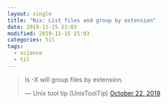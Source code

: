 ```yaml
---
layout: single
title: "Nix: List files and group by extension"
date: 2019-11-15 21:03
modified: 2019-11-15 21:03
categories: til
tags:
  - science
  - til
---
```


<blockquote class="twitter-tweet">
<p lang="en" dir="ltr">ls -X will group files by extension.</p>
&mdash; Unix tool tip (UnixToolTip)
<a href="https://twitter.com/UnixToolTip/status/1186683691642298368?ref_src=twsrc%5Etfw">October 22, 2019</a>
</blockquote>
<script async src="https://platform.twitter.com/widgets.js" charset="utf-8"></script>
